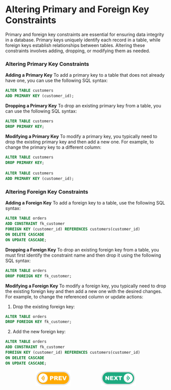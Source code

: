 # Altering Primary and Foreign Key Constraints
Primary and foreign key constraints are essential for ensuring data integrity in a database. Primary keys uniquely identify each record in a table, while foreign keys establish relationships between tables. Altering these constraints involves adding, dropping, or modifying them as needed.

### Altering Primary Key Constraints

**Adding a Primary Key**
To add a primary key to a table that does not already have one, you can use the following SQL 
syntax:

```sql
ALTER TABLE customers
ADD PRIMARY KEY (customer_id);
```

**Dropping a Primary Key**
To drop an existing primary key from a table, you can use the following SQL 
syntax:

```sql
ALTER TABLE customers
DROP PRIMARY KEY;
```

**Modifying a Primary Key**
To modify a primary key, you typically need to drop the existing primary key and then add a new one. For example, to change the primary key to a different column:

```sql
ALTER TABLE customers
DROP PRIMARY KEY;

ALTER TABLE customers
ADD PRIMARY KEY (customer_id);
```

### Altering Foreign Key Constraints

**Adding a Foreign Key**
To add a foreign key to a table, use the following SQL 
syntax:

```sql
ALTER TABLE orders
ADD CONSTRAINT fk_customer
FOREIGN KEY (customer_id) REFERENCES customers(customer_id)
ON DELETE CASCADE
ON UPDATE CASCADE;
```

**Dropping a Foreign Key**
To drop an existing foreign key from a table, you must first identify the constraint name and then drop it using the following SQL 
syntax:

```sql
ALTER TABLE orders
DROP FOREIGN KEY fk_customer;
```

**Modifying a Foreign Key**
To modify a foreign key, you typically need to drop the existing foreign key and then add a new one with the desired changes. For example, to change the referenced column or update 
actions:

1. Drop the existing foreign key:

```sql
ALTER TABLE orders
DROP FOREIGN KEY fk_customer;
```

2. Add the new foreign key:

```sql
ALTER TABLE orders
ADD CONSTRAINT fk_customer
FOREIGN KEY (customer_id) REFERENCES customers(customer_id)
ON DELETE CASCADE
ON UPDATE CASCADE;
```

<div style="display: flex; align-items: center; align-self: center; justify-content: space-evenly;" align="center">
<a href="../14_creating_relationships/"><img width="110px" src="../esn_for_repo/prev.png" alt="prev"></a>
<a href="../16_character_sets_and_collations/"><img width="110px" src="../esn_for_repo/next.png" alt="next"></a>
</div>